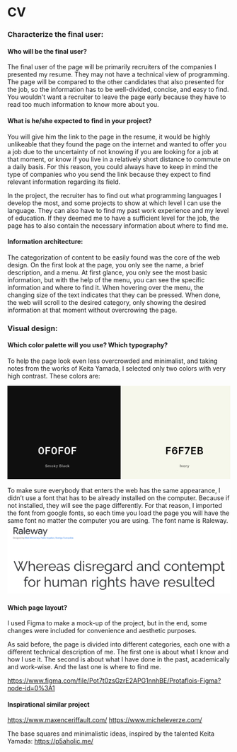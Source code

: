 # CV

### Characterize the final user:

#### **Who will be the final user?**

The final user of the page will be primarily recruiters of the companies I presented my resume. They may not have a technical view of programming. The page will be compared to the other candidates that also presented for the job, so the information has to be well-divided, concise, and easy to find. You wouldn't want a recruiter to leave the page early because they have to read too much information to know more about you.

#### **What is he/she expected to find in your project?**

You will give him the link to the page in the resume, it would be highly unlikeable that they found the page on the internet and wanted to offer you a job due to the uncertainty of not knowing if you are looking for a job at that moment, or know if you live in a relatively short distance to commute on a daily basis. 
For this reason, you could always have to keep in mind the type of companies who you send the link because they expect to find relevant information regarding its field.

In the project, the recruiter has to find out what programming languages I develop the most, and some projects to show at which level I can use the language. They can also have to find my past work experience and my level of education. If they deemed me to have a sufficient level for the job, the page has to also contain the necessary information about where to find me.

#### **Information architecture**:

The categorization of content to be easily found was the core of the web design. On the first look at the page, you only see the name, a brief description, and a menu. At first glance, you only see the most basic information, but with the help of the menu, you can see the specific information and where to find it. 
When hovering over the menu, the changing size of the text indicates that they can be pressed. When done, the web will scroll to the desired category, only showing the desired information at that moment without overcrowing the page.


### Visual design: 

#### **Which color palette will you use? Which typography?**

To help the page look even less overcrowded and minimalist, and taking notes from the works of Keita Yamada, I selected only two colors with very high contrast.
These colors are:

![Pallete](https://github.com/QcTL/CV/blob/main/img/ColorPalete.png?raw=true "Pallete")


To make sure everybody that enters the web has the same appearance, I didn’t use a font that has to be already installed on the computer. Because if not installed, they will see the page differently. For that reason, I imported the font from google fonts, so each time you load the page you will have the same font no matter the computer you are using. 
The font name is Raleway. 
![Font Used](https://github.com/QcTL/CV/blob/main/img/fontUsed.png?raw=true "Font")

#### **Which page layout?**

I used Figma to make a mock-up of the project, but in the end, some changes were included for convenience and aesthetic purposes.

As said before, the page is divided into different categories, each one with a different technical description of me. The first one is about what I know and how I use it. The second is about what I have done in the past, academically and work-wise. And the last one is where to find me.

https://www.figma.com/file/Pot7t0zsGzrE2APG1nnhBE/Protaflois-Figma?node-id=0%3A1

#### **Inspirational similar project**

https://www.maxenceriffault.com/
https://www.micheleverze.com/

The base squares and minimalistic ideas, inspired by the talented Keita Yamada:
https://p5aholic.me/
